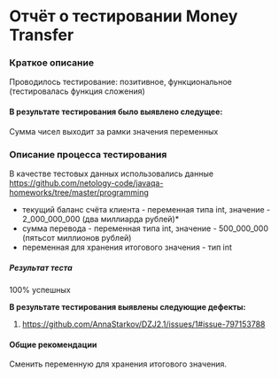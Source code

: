 # Отчёт о тестировании Money Transfer #  

### Краткое описание ###  

Проводилось тестирование: позитивное, функциональное (тестировалась функция сложения)  

#### В результате тестирования было выявлено следущее: ####  

Сумма чисел выходит за рамки значения переменных 

### Описание процесса тестирования ###  

В качестве тестовых данных использовались данные https://github.com/netology-code/javaqa-homeworks/tree/master/programming     

- текущий баланс счёта клиента - переменная типа int, значение - 2_000_000_000 (два миллиарда рублей)*  
- сумма перевода - переменная типа int, значение - 500_000_000 (пятьсот миллионов рублей)  
- переменная для хранения итогового значения - тип int  

##### Результат теста #####  
100% успешных

**В результате тестирования выявлены следующие дефекты:**    

1. <https://github.com/AnnaStarkov/DZJ2.1/issues/1#issue-797153788>  



#### Общие рекомендации ####  

Сменить переменную для хранения итогового значения.